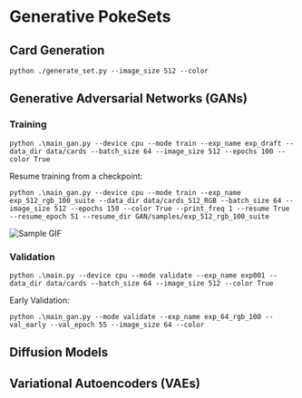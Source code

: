# Generative PokeSets

## Card Generation

```batch
python ./generate_set.py --image_size 512 --color
```

## Generative Adversarial Networks (GANs)

### Training

```batch
python .\main_gan.py --device cpu --mode train --exp_name exp_draft --data_dir data/cards --batch_size 64 --image_size 512 --epochs 100 --color True
```

Resume training from a checkpoint:

```batch
python .\main_gan.py --device cpu --mode train --exp_name exp_512_rgb_100_suite --data_dir data/cards_512_RGB --batch_size 64 --image_size 512 --epochs 150 --color True --print_freq 1 --resume True --resume_epoch 51 --resume_dir GAN/samples/exp_512_rgb_100_suite
```

![Sample GIF](https://github.com/aristo6253/generative-pokeset/blob/main/GAN/train_128_rgb.gif)

### Validation

```batch
python .\main.py --device cpu --mode validate --exp_name exp001 --data_dir data/cards --batch_size 64 --image_size 512 --color True
```

Early Validation:

```batch
python .\main_gan.py --mode validate --exp_name exp_64_rgb_100 --val_early --val_epoch 55 --image_size 64 --color
```

## Diffusion Models

## Variational Autoencoders (VAEs)
